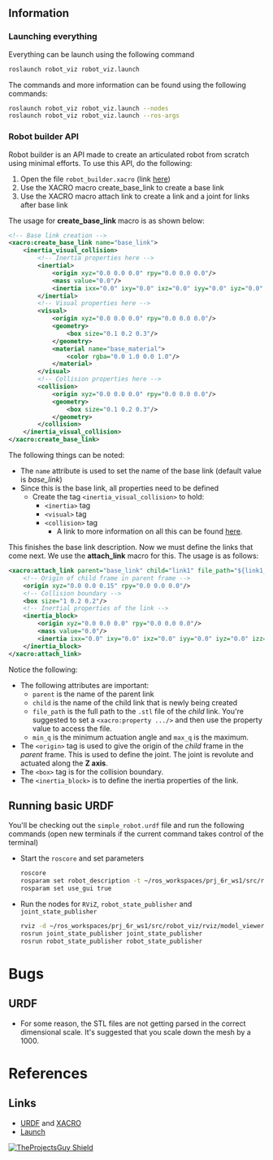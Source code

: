 ## Information 
### Launching everything
Everything can be launch using the following command
```bash
roslaunch robot_viz robot_viz.launch
```
The commands and more information can be found using the following commands:
```bash
roslaunch robot_viz robot_viz.launch --nodes
roslaunch robot_viz robot_viz.launch --ros-args
```

### Robot builder API
Robot builder is an API made to create an articulated robot from scratch using minimal efforts. To use this API, do the following:
1. Open the file `robot_builder.xacro` (link [here](./urdf/robot_builder.xacro))
2. Use the XACRO macro create_base_link to create a base link
3. Use the XACRO macro attach link to create a link and a joint for links after base link

The usage for **create_base_link** macro is as shown below:
```xml
<!-- Base link creation -->
<xacro:create_base_link name="base_link">
    <inertia_visual_collision>
        <!-- Inertia properties here -->
        <inertial>
            <origin xyz="0.0 0.0 0.0" rpy="0.0 0.0 0.0"/>
            <mass value="0.0"/>
            <inertia ixx="0.0" ixy="0.0" ixz="0.0" iyy="0.0" iyz="0.0" izz="0.0"/>
        </inertial>
        <!-- Visual properties here -->
        <visual>
            <origin xyz="0.0 0.0 0.0" rpy="0.0 0.0 0.0"/>
            <geometry>
                <box size="0.1 0.2 0.3"/>
            </geometry>
            <material name="base_material">
                <color rgba="0.0 1.0 0.0 1.0"/>
            </material>
        </visual>
        <!-- Collision properties here -->
        <collision>
            <origin xyz="0.0 0.0 0.0" rpy="0.0 0.0 0.0"/>
            <geometry>
                <box size="0.1 0.2 0.3"/>
            </geometry>
        </collision>
    </inertia_visual_collision>
</xacro:create_base_link>
```
The following things can be noted:
- The `name` attribute is used to set the name of the base link (default value is *base_link*)
- Since this is the base link, all properties need to be defined
  - Create the tag `<inertia_visual_collision>` to hold:
    - `<inertia>` tag 
    - `<visual>` tag
    - `<collision>` tag
      - A link to more information on all this can be found [here](http://wiki.ros.org/urdf/XML).

This finishes the base link description. Now we must define the links that come next. We use the **attach_link** macro for this. The usage is as follows:
```xml
<xacro:attach_link parent="base_link" child="link1" file_path="${link1_mesh}" min_q="${-pi}" max_q="${pi}">
    <!-- Origin of child frame in parent frame -->
    <origin xyz="0.0 0.0 0.15" rpy="0.0 0.0 0.0"/>
    <!-- Collision boundary -->
    <box size="1 0.2 0.2"/>
    <!-- Inertial properties of the link -->
    <inertia_block>
        <origin xyz="0.0 0.0 0.0" rpy="0.0 0.0 0.0"/>
        <mass value="0.0"/>
        <inertia ixx="0.0" ixy="0.0" ixz="0.0" iyy="0.0" iyz="0.0" izz="0.0"/>
    </inertia_block>
</xacro:attach_link>
```
Notice the following:
- The following attributes are important:
  - `parent` is the name of the parent link
  - `child` is the name of the child link that is newly being created
  - `file_path` is the full path to the `.stl` file of the _child_ link. You're suggested to set a `<xacro:property .../>` and then use the property value to access the file.
  - `min_q` is the minimum actuation angle and `max_q` is the maximum.
- The `<origin>` tag is used to give the origin of the _child_ frame in the _parent_ frame. This is used to define the joint. The joint is revolute and actuated along the **Z axis**.
- The `<box>` tag is for the collision boundary.
- The `<inertia_block>` is to define the inertia properties of the link.

## Running basic URDF

You'll be checking out the `simple_robot.urdf` file and run the following commands (open new terminals if the current command takes control of the terminal)

- Start the `roscore` and set parameters
    ```bash
    roscore
    rosparam set robot_description -t ~/ros_workspaces/prj_6r_ws1/src/robot_viz/urdf/simple_robot.urdf
    rosparam set use_gui true
    ```
- Run the nodes for `RViZ`, `robot_state_publisher` and `joint_state_publisher`
    ```bash
    rviz -d ~/ros_workspaces/prj_6r_ws1/src/robot_viz/rviz/model_viewer.rviz 
    rosrun joint_state_publisher joint_state_publisher
    rosrun robot_state_publisher robot_state_publisher
    ```

# Bugs 
## URDF
- For some reason, the STL files are not getting parsed in the correct dimensional scale. It's suggested that you scale down the mesh by a 1000.

# References
## Links
- [URDF](http://wiki.ros.org/urdf) and [XACRO](http://wiki.ros.org/xacro)
- [Launch](http://wiki.ros.org/roslaunch)

[![TheProjectsGuy Shield][dev-shield]][dev-link]

[dev-shield]:https://img.shields.io/badge/Developer-TheProjectsGuy-blue
[dev-link]:https://github.com/TheProjectsGuy

